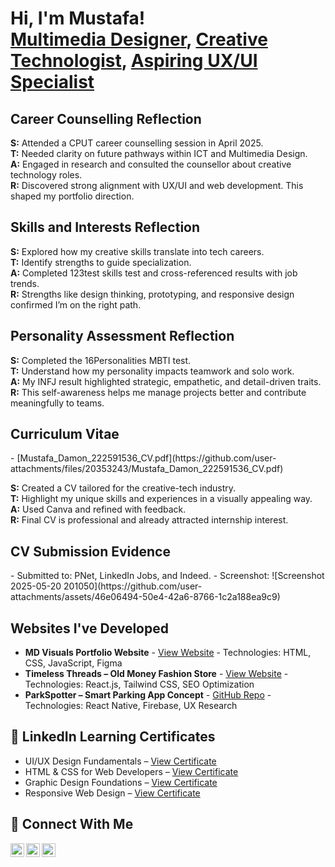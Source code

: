 <h1>Hi, I'm Mustafa!<br/>
<a href="https://github.com/yourusername">Multimedia Designer</a>, 
<a href="https://www.linkedin.com/in/mustafa-damon-05b55b237/">Creative Technologist</a>, 
<a href="#">Aspiring UX/UI Specialist</a>
</h1>

<h2> Career Counselling Reflection</h2>
<p><b>S:</b> Attended a CPUT career counselling session in April 2025.<br/>
<b>T:</b> Needed clarity on future pathways within ICT and Multimedia Design.<br/>
<b>A:</b> Engaged in research and consulted the counsellor about creative technology roles.<br/>
<b>R:</b> Discovered strong alignment with UX/UI and web development. This shaped my portfolio direction.</p>

<h2> Skills and Interests Reflection</h2>
<p><b>S:</b> Explored how my creative skills translate into tech careers.<br/>
<b>T:</b> Identify strengths to guide specialization.<br/>
<b>A:</b> Completed 123test skills test and cross-referenced results with job trends.<br/>
<b>R:</b> Strengths like design thinking, prototyping, and responsive design confirmed I’m on the right path.</p>

<h2> Personality Assessment Reflection</h2>
<p><b>S:</b> Completed the 16Personalities MBTI test.<br/>
<b>T:</b> Understand how my personality impacts teamwork and solo work.<br/>
<b>A:</b> My INFJ result highlighted strategic, empathetic, and detail-driven traits.<br/>
<b>R:</b> This self-awareness helps me manage projects better and contribute meaningfully to teams.</p>

<h2> Curriculum Vitae</h2>
- [Mustafa_Damon_222591536_CV.pdf](https://github.com/user-attachments/files/20353243/Mustafa_Damon_222591536_CV.pdf)


<p><b>S:</b> Created a CV tailored for the creative-tech industry.<br/>
<b>T:</b> Highlight my unique skills and experiences in a visually appealing way.<br/>
<b>A:</b> Used Canva and refined with feedback.<br/>
<b>R:</b> Final CV is professional and already attracted internship interest.</p>

<h2> CV Submission Evidence</h2>
- Submitted to: PNet, LinkedIn Jobs, and Indeed.
- Screenshot:  
![Screenshot 2025-05-20 201050](https://github.com/user-attachments/assets/46e06494-50e4-42a6-8766-1c2a188ea9c9)


<h2> Websites I've Developed</h2>
<ul>
  <li><b>MD Visuals Portfolio Website</b>  
    - <a href="">View Website</a>  
    - Technologies: HTML, CSS, JavaScript, Figma</li>
    
  <li><b>Timeless Threads – Old Money Fashion Store</b>  
    - <a href="https://timelessthreads.netlify.app">View Website</a>  
    - Technologies: React.js, Tailwind CSS, SEO Optimization</li>
    
  <li><b>ParkSpotter – Smart Parking App Concept</b>  
    - <a href="https://github.com/yourusername/parkspotter">GitHub Repo</a>  
    - Technologies: React Native, Firebase, UX Research</li>
</ul>

<h2>📜 LinkedIn Learning Certificates</h2>
<ul>
  <li>UI/UX Design Fundamentals – <a href="#">View Certificate</a></li>
  <li>HTML & CSS for Web Developers – <a href="#">View Certificate</a></li>
  <li>Graphic Design Foundations – <a href="#">View Certificate</a></li>
  <li>Responsive Web Design – <a href="#">View Certificate</a></li>
</ul>

<h2>🤝 Connect With Me</h2>

<a href="https://www.linkedin.com/in/yourlinkedin">
  <img align="left" alt="LinkedIn" width="22px" src="https://cdn.jsdelivr.net/npm/simple-icons@v3/icons/linkedin.svg" />
</a>
<a href="https://www.instagram.com/yourusername/">
  <img align="left" alt="Instagram" width="22px" src="https://cdn.jsdelivr.net/npm/simple-icons@v3/icons/instagram.svg" />
</a>
<a href="https://github.com/yourusername">
  <img align="left" alt="GitHub" width="22px" src="https://cdn.jsdelivr.net/npm/simple-icons@v3/icons/github.svg" />
</a>
<br/><br/>

<!--
**yourusername/yourusername** is a ✨ featured ✨ repository because this README.md appears on your GitHub profile.
-->

